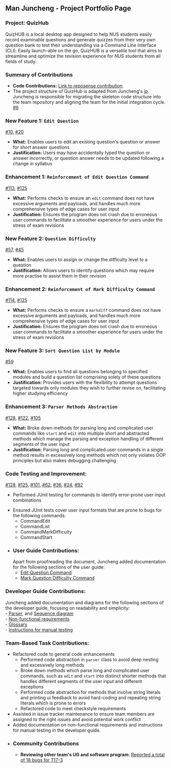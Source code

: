 ## Man Juncheng - Project Portfolio Page

### Project: QuizHub
QuizHUB is a local desktop app designed to help NUS students easily record examinable questions and generate quizzes
from their very own question bank to test their understanding via a Command Line Interface (CLI). Easily launch-able
on the go, QuizHUB is a versatile tool that aims to streamline and optimize the revision experience for NUS students
from all fields of study.

### Summary of Contributions
- **Code Contributions:** [Link to reposense contribution](https://nus-cs2113-ay2324s1.github.io/tp-dashboard/?search=&sort=groupTitle&sortWithin=title&timeframe=commit&mergegroup=&groupSelect=groupByRepos&breakdown=true&checkedFileTypes=docs~functional-code~test-code&since=2023-09-22&tabOpen=true&tabType=authorship&tabAuthor=spinoandraptos&tabRepo=AY2324S1-CS2113-W12-1%2Ftp%5Bmaster%5D&authorshipIsMergeGroup=false&authorshipFileTypes=docs~functional-code~test-code&authorshipIsBinaryFileTypeChecked=false&authorshipIsIgnoredFilesChecked=false).
- The project structure of QuizHub is adapted from Juncheng's [ip](https://github.com/spinoandraptos/ip). Juncheng is
  responsible for migrating the skeleton code structure into the team repository and aligning the team for the initial
  integration cycle. [#6](https://github.com/AY2324S1-CS2113-W12-1/tp/pull/6)
### New Feature 1: `Edit Question`
  [#10](https://github.com/AY2324S1-CS2113-W12-1/tp/pull/10),
  [#20](https://github.com/AY2324S1-CS2113-W12-1/tp/issues/20)
  - **What:** Enables users to edit an existing question's question or answer for short answer questions
  - **Justification:** Users may have accidentally typed the question or answer incorrectly, or question answer needs
    to be updated following a change in syllabus
### Enhancement 1: `Reinforcement of Edit Question Command`
  [#113](https://github.com/AY2324S1-CS2113-W12-1/tp/issues/113),
  [#125](https://github.com/AY2324S1-CS2113-W12-1/tp/pull/125)
  - **What:** Performs checks to ensure an `edit` command does not have excessive arguments and payloads, and handles
    much more comprehensive types of edge cases for user input
  - **Justification:** Ensures the program does not crash due to erroneous user commands to facilitate a 
    smoother experience for users under the stress of exam revisions
### New Feature 2: `Question Difficulty`
  [#57](https://github.com/AY2324S1-CS2113-W12-1/tp/pull/57),
  [#45](https://github.com/AY2324S1-CS2113-W12-1/tp/issues/45)
  - **What:** Enables users to assign or change the difficulty level to a question
  - **Justification:** Allows users to identify questions which may require more practise to assist them in their revision
### Enhancement 2: `Reinforcement of Mark Difficulty Command`
  [#114](https://github.com/AY2324S1-CS2113-W12-1/tp/issues/114),
  [#125](https://github.com/AY2324S1-CS2113-W12-1/tp/pull/125)
  - **What:** Performs checks to ensure a `markdiff` command does not have excessive arguments and payloads, and handles
  much more comprehensive types of edge cases for user input
  - **Justification:** Ensures the program does not crash due to erroneous user commands to facilitate a
  smoother experience for users under the stress of exam revisions
### New Feature 3: `Sort Question List by Module`
  [#59](https://github.com/AY2324S1-CS2113-W12-1/tp/pull/59)
  - **What:** Enables users to find all questions belonging to specified modules and build a question list comprising
    solely of these questions
  - **Justification:** Provides users with the flexibility to attempt questions targeted towards only modules they wish
    to further revise on, facilitating higher studying efficiency
### Enhancement 3: `Parser Methods Abstraction`
  [#128](https://github.com/AY2324S1-CS2113-W12-1/tp/pull/128),
  [#122](https://github.com/AY2324S1-CS2113-W12-1/tp/pull/122),
  [#105](https://github.com/AY2324S1-CS2113-W12-1/tp/issues/105)
  - **What:** Broke down methods for parsing long and complicated user commands like `start` and `edit` into multiple
      short and abstracted methods which manage the parsing and exception handling of different segments of the user input
  - **Justification:** Parsing long and complicated user commands in a single method results in excessively long methods
    which not only violates OOP principles but also makes debugging challenging
### Code Testing and Improvement:
  [#128](https://github.com/AY2324S1-CS2113-W12-1/tp/pull/128),
  [#125](https://github.com/AY2324S1-CS2113-W12-1/tp/pull/125),
  [#101](https://github.com/AY2324S1-CS2113-W12-1/tp/pull/101),
  [#62](https://github.com/AY2324S1-CS2113-W12-1/tp/pull/62),
  [#36](https://github.com/AY2324S1-CS2113-W12-1/tp/issues/36),
  [#24](https://github.com/AY2324S1-CS2113-W12-1/tp/issues/24),
  [#92](https://github.com/AY2324S1-CS2113-W12-1/tp/issues/92)
  * Performed JUnit testing for commands to identify error-prone user input combinations
  - Ensured JUnit tests cover user input formats that are prone to bugs for the following commands:
    * CommandEdit
    * CommandList
    * CommandMarkDifficulty
    * CommandStart
- ### User Guide Contributions:
  Apart from proofreading the document, Juncheng added documentation for the following sections of the user guide:
    - [Edit Question Command](https://ay2324s1-cs2113-w12-1.github.io/tp/UserGuide.html#edit-questionanswer-edit)
    - [Mark Question Difficulty Command](https://ay2324s1-cs2113-w12-1.github.io/tp/UserGuide.html#mark-difficulty-of-questions-markdiff)
### Developer Guide Contributions:
  Juncheng added documentation and diagrams for the following sections of the developer guide, focusing on
  readability and simplicity: <br/>
    - [Parser](https://ay2324s1-cs2113-w12-1.github.io/tp/DeveloperGuide.html#parser-component), and
      [Sequence diagram](https://ay2324s1-cs2113-w12-1.github.io/tp/UML/Parser.jpg) <br/>
    - [Non-functional requirements](https://ay2324s1-cs2113-w12-1.github.io/tp/DeveloperGuide.html#non-functional-requirements) <br/>
    - [Glossary](https://ay2324s1-cs2113-w12-1.github.io/tp/DeveloperGuide.html#glossary) <br/>
    - [Instructions for manual testing](https://ay2324s1-cs2113-w12-1.github.io/tp/DeveloperGuide.html#instructions-for-manual-testing) <br/>
### Team-Based Task Contributions:
  - Refactored code to general code enhancements
    * Performed code abstraction in `parser` class to avoid deep nesting and excessively long methods
    * Broke down methods which parse long and complicated user commands, such as `edit` and `start` into distinct 
    shorter methods that handles different segments of the user input and different exceptions
    * Performed code abstraction for methods that involve string literals and printing ui feedback to avoid 
    hard-coding and repeating string literals which is prone to errors
    * Refactored code to meet checkstyle requirements
  - Assisted in issue tracker maintenance to ensure team members are assigned to the right issues and avoid 
  potential work conflict
  - Added documentation on non-functional requirements and instructions for manual testing in the developer guide.
- ### Community Contributions
    - **Reviewing other team's UG and software program**: [Reported a total of 18 bugs for T17-3](https://github.com/spinoandraptos/ped)